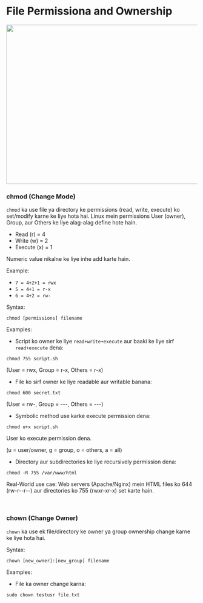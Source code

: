 # File Permissiona and Ownership

<img src="https://drive.google.com/uc?export=view&id=1woMVejns0iEuLQEuRLjW4S-P_HK239Cu" width="750" height="420">

<br>

### chmod (Change Mode)

```chmod``` ka use file ya directory ke permissions (read, write, execute) ko set/modify karne ke liye hota hai. Linux mein permissions User (owner), Group, aur Others ke liye alag-alag define hote hain.

- Read (r) = 4
- Write (w) = 2
- Execute (x) = 1

Numeric value nikalne ke liye inhe add karte hain.

Example:
- ```7 = 4+2+1 = rwx```
- ```5 = 4+1 = r-x```
- ```6 = 4+2 = rw-```

Syntax:
```
chmod [permissions] filename
```

Examples:
- Script ko owner ke liye ```read+write+execute``` aur baaki ke liye sirf ```read+execute``` dena:
```
chmod 755 script.sh
```
(User = rwx, Group = r-x, Others = r-x)

- File ko sirf owner ke liye readable aur writable banana:
```
chmod 600 secret.txt
```
(User = rw-, Group = ---, Others = ---)

- Symbolic method use karke execute permission dena:
```
chmod u+x script.sh
```
User ko execute permission dena.

(u = user/owner, g = group, o = others, a = all)

- Directory aur subdirectories ke liye recursively permission dena:
```
chmod -R 755 /var/www/html
```

Real-World use cae: Web servers (Apache/Nginx) mein HTML files ko 644 (rw-r--r--) aur directories ko 755 (rwxr-xr-x) set karte hain.


<br>

### chown (Change Owner)

```chown``` ka use ek file/directory ke owner ya group ownership change karne ke liye hota hai.

Syntax:
```
chown [new_owner]:[new_group] filename
```

Examples:
- File ka owner change karna:
```
sudo chown testusr file.txt
```


